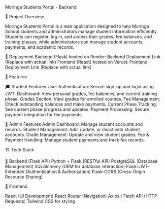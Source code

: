 Moringa Students Portal - Backend

🚀 Project Overview

Moringa Students Portal is a web application designed to help Moringa School students and administrators manage student information efficiently. Students can register, log in, and access their grades, fee balances, and training phases, while administrators can manage student accounts, payments, and academic records.

🔗 Deployment
Backend (Flask) hosted on Render: Backend Deployment Link (Replace with actual link)
Frontend (React) hosted on Vercel: Frontend Deployment Link (Replace with actual link)


📌 Features

🎓 Student Features
User Authentication: Secure sign-up and login using JWT.
Dashboard: View personal grades, fee balances, and current training phase.
Grades Section: View grades for enrolled courses.
Fee Management: Check outstanding balances and make payments.
Current Phase Tracking: See current phase progress and updates.
Payment Processing: Secure payment integration for fee payments.

🔧 Admin Features
Admin Dashboard: Manage student accounts and records.
Student Management: Add, update, or deactivate student accounts.
Grade Management: Update and view student grades.
Fee & Payment Handling: Manage student payments and track fee records.


🏗 Tech Stack

🔹 Backend (Flask API)
Python + Flask (RESTful API)
PostgreSQL (Database Management)
SQLAlchemy (ORM for database interaction)
Flask-JWT-Extended (Authentication & Authorization)
Flask-CORS (Cross-Origin Resource Sharing)

🔹 Frontend

React (UI Development)
React Router (Navigation)
Axios / Fetch API (HTTP Requests)
Tailwind CSS for styling